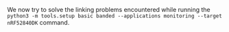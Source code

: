 We now try to solve the linking problems encountered while running the `python3 -m tools.setup basic banded --applications monitoring --target nRF52840DK` command.
